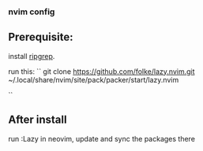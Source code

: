 ### nvim config
## Prerequisite:

install [ripgrep](https://github.com/BurntSushi/ripgrep).

run this:
``
git clone https://github.com/folke/lazy.nvim.git \
    ~/.local/share/nvim/site/pack/packer/start/lazy.nvim

``

## After install

run :Lazy in neovim, update and sync the packages there


